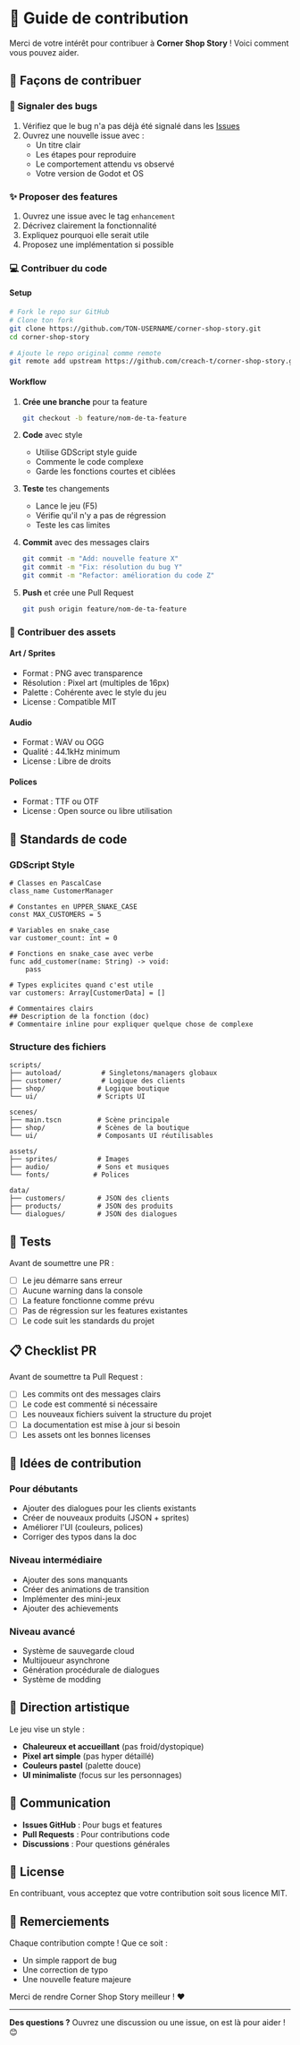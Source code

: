 # 🤝 Guide de contribution

Merci de votre intérêt pour contribuer à **Corner Shop Story** ! Voici comment vous pouvez aider.

## 🎯 Façons de contribuer

### 🐛 Signaler des bugs
1. Vérifiez que le bug n'a pas déjà été signalé dans les [Issues](https://github.com/creach-t/corner-shop-story/issues)
2. Ouvrez une nouvelle issue avec :
   - Un titre clair
   - Les étapes pour reproduire
   - Le comportement attendu vs observé
   - Votre version de Godot et OS

### ✨ Proposer des features
1. Ouvrez une issue avec le tag `enhancement`
2. Décrivez clairement la fonctionnalité
3. Expliquez pourquoi elle serait utile
4. Proposez une implémentation si possible

### 💻 Contribuer du code

#### Setup
```bash
# Fork le repo sur GitHub
# Clone ton fork
git clone https://github.com/TON-USERNAME/corner-shop-story.git
cd corner-shop-story

# Ajoute le repo original comme remote
git remote add upstream https://github.com/creach-t/corner-shop-story.git
```

#### Workflow
1. **Crée une branche** pour ta feature
   ```bash
   git checkout -b feature/nom-de-ta-feature
   ```

2. **Code** avec style
   - Utilise GDScript style guide
   - Commente le code complexe
   - Garde les fonctions courtes et ciblées

3. **Teste** tes changements
   - Lance le jeu (F5)
   - Vérifie qu'il n'y a pas de régression
   - Teste les cas limites

4. **Commit** avec des messages clairs
   ```bash
   git commit -m "Add: nouvelle feature X"
   git commit -m "Fix: résolution du bug Y"
   git commit -m "Refactor: amélioration du code Z"
   ```

5. **Push** et crée une Pull Request
   ```bash
   git push origin feature/nom-de-ta-feature
   ```

### 🎨 Contribuer des assets

#### Art / Sprites
- Format : PNG avec transparence
- Résolution : Pixel art (multiples de 16px)
- Palette : Cohérente avec le style du jeu
- License : Compatible MIT

#### Audio
- Format : WAV ou OGG
- Qualité : 44.1kHz minimum
- License : Libre de droits

#### Polices
- Format : TTF ou OTF
- License : Open source ou libre utilisation

## 📝 Standards de code

### GDScript Style
```gdscript
# Classes en PascalCase
class_name CustomerManager

# Constantes en UPPER_SNAKE_CASE
const MAX_CUSTOMERS = 5

# Variables en snake_case
var customer_count: int = 0

# Fonctions en snake_case avec verbe
func add_customer(name: String) -> void:
    pass

# Types explicites quand c'est utile
var customers: Array[CustomerData] = []

# Commentaires clairs
## Description de la fonction (doc)
# Commentaire inline pour expliquer quelque chose de complexe
```

### Structure des fichiers
```
scripts/
├── autoload/          # Singletons/managers globaux
├── customer/          # Logique des clients
├── shop/             # Logique boutique
└── ui/               # Scripts UI

scenes/
├── main.tscn         # Scène principale
├── shop/             # Scènes de la boutique
└── ui/               # Composants UI réutilisables

assets/
├── sprites/          # Images
├── audio/            # Sons et musiques
└── fonts/           # Polices

data/
├── customers/        # JSON des clients
├── products/         # JSON des produits
└── dialogues/        # JSON des dialogues
```

## 🧪 Tests

Avant de soumettre une PR :

- [ ] Le jeu démarre sans erreur
- [ ] Aucune warning dans la console
- [ ] La feature fonctionne comme prévu
- [ ] Pas de régression sur les features existantes
- [ ] Le code suit les standards du projet

## 📋 Checklist PR

Avant de soumettre ta Pull Request :

- [ ] Les commits ont des messages clairs
- [ ] Le code est commenté si nécessaire
- [ ] Les nouveaux fichiers suivent la structure du projet
- [ ] La documentation est mise à jour si besoin
- [ ] Les assets ont les bonnes licenses

## 🌟 Idées de contribution

### Pour débutants
- Ajouter des dialogues pour les clients existants
- Créer de nouveaux produits (JSON + sprites)
- Améliorer l'UI (couleurs, polices)
- Corriger des typos dans la doc

### Niveau intermédiaire
- Ajouter des sons manquants
- Créer des animations de transition
- Implémenter des mini-jeux
- Ajouter des achievements

### Niveau avancé
- Système de sauvegarde cloud
- Multijoueur asynchrone
- Génération procédurale de dialogues
- Système de modding

## 🎨 Direction artistique

Le jeu vise un style :
- **Chaleureux et accueillant** (pas froid/dystopique)
- **Pixel art simple** (pas hyper détaillé)
- **Couleurs pastel** (palette douce)
- **UI minimaliste** (focus sur les personnages)

## 💬 Communication

- **Issues GitHub** : Pour bugs et features
- **Pull Requests** : Pour contributions code
- **Discussions** : Pour questions générales

## 📜 License

En contribuant, vous acceptez que votre contribution soit sous licence MIT.

## 🙏 Remerciements

Chaque contribution compte ! Que ce soit :
- Un simple rapport de bug
- Une correction de typo
- Une nouvelle feature majeure

Merci de rendre Corner Shop Story meilleur ! ❤️

---

**Des questions ?** Ouvrez une discussion ou une issue, on est là pour aider ! 😊